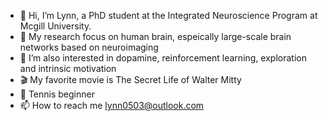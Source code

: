 - 👋 Hi, I’m Lynn, a PhD student at the Integrated Neuroscience Program at Mcgill University.
- 🧠 My research focus on human brain, espeically large-scale brain networks based on neuroimaging
- 👀 I’m also interested in dopamine, reinforcement learning, exploration and intrinsic motivation 
- 🎬 My favorite movie is The Secret Life of Walter Mitty
- 🥎 Tennis beginner
- 📫 How to reach me lynn0503@outlook.com

<!---
lynn0503/lynn0503 is a ✨ special ✨ repository because its `README.md` (this file) appears on your GitHub profile.
You can click the Preview link to take a look at your changes.
--->
